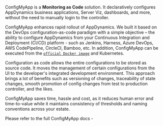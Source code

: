 ConfigMyApp is a <b>Monitoring as Code</b> solution. It declaratively configures AppDynamics business applications, Server Viz, dashboards, and more, without the need to manually login to the controller. 

ConfigMyApp enhances rapid rollout of AppDynamics. We built it based on the DevOps configuration-as-code paradigm with a simple objective – the ability to configure AppDynamics from your Continuous Integration and Deployment (CI/CD) platform - such as Jenkins, Harness, Azure DevOps, AWS CodePipeline, CircleCI, Bamboo, etc. In addition, ConfigMyApp can be executed from the <a href="https://appdynamics.github.io/ConfigMyApp/integrations/2-docker.html">`official Docker image`</a> and Kubernetes. 

Configuration as code allows the entire configurations to be stored as source code.  It moves the management of certain configurations from the UI to the developer's integrated development environment. This approach brings a lot of benefits such as versioning of changes, traceability of state changes, smooth promotion of config changes from test to production controller, and the likes. 

ConfigMyApp saves time, hassle and cost, as it reduces human error and time-to-value while it maintains consistency of thresholds and naming conventions across your estate.  

Please refer to the full ConfigMyApp docs - <a href="https://appdynamics.github.io/ConfigMyApp/">
